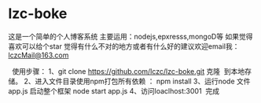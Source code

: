 # lzc-boke
这是一个简单的个人博客系统
主要运用：nodejs,epxresss,mongoD等
如果觉得喜欢可以给个star
觉得有什么不对的地方或者有什么好的建议欢迎email我：lczcMail@163.com


 
使用步骤：
 1、git clone https://github.com/lczc/lzc-boke.git 克隆
 到本地存储。
 2、进入文件目录使用npm打包所有依赖 ： npm install
 3、运行node 文件 app.js 启动整个框架 node start app.js
 4、访问loaclhost:3001  完成
